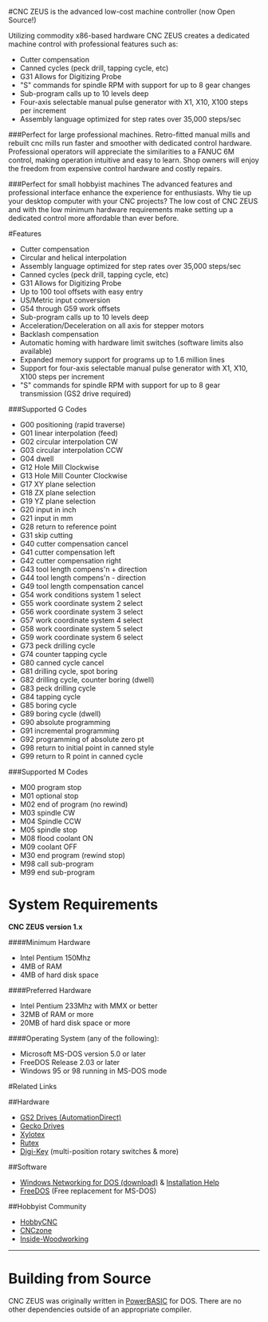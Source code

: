 #CNC ZEUS is the advanced low-cost machine controller (now Open Source!)

Utilizing commodity x86-based hardware CNC ZEUS creates a dedicated machine control with professional features such as:

- Cutter compensation
- Canned cycles (peck drill, tapping cycle, etc)
- G31 Allows for Digitizing Probe
- "S" commands for spindle RPM with support for up to 8 gear changes
- Sub-program calls up to 10 levels deep
- Four-axis selectable manual pulse generator with X1, X10, X100 steps per increment
- Assembly language optimized for step rates over 35,000 steps/sec

###Perfect for large professional machines.
Retro-fitted manual mills and rebuilt cnc mills run faster and smoother with dedicated control hardware. Professional operators will appreciate the similarities to a FANUC 6M control, making operation intuitive and easy to learn. Shop owners will enjoy the freedom from expensive control hardware and costly repairs.

###Perfect for small hobbyist machines
The advanced features and professional interface enhance the experience for enthusiasts. Why tie up your desktop computer with your CNC projects? The low cost of CNC ZEUS and with the low minimum hardware requirements make setting up a dedicated control more affordable than ever before.
 
#Features
- Cutter compensation
- Circular and helical interpolation
- Assembly language optimized for step rates over 35,000 steps/sec
- Canned cycles (peck drill, tapping cycle, etc)
- G31 Allows for Digitizing Probe
- Up to 100 tool offsets with easy entry
- US/Metric input conversion
- G54 through G59 work offsets
- Sub-program calls up to 10 levels deep
- Acceleration/Deceleration on all axis for stepper motors
- Backlash compensation
- Automatic homing with hardware limit switches (software limits also available)
- Expanded memory support for programs up to 1.6 million lines
- Support for four-axis selectable manual pulse generator with X1, X10, X100 steps per increment
- "S" commands for spindle RPM with support for up to 8 gear transmission (GS2 drive required)

###Supported G Codes
- G00 positioning (rapid traverse)
- G01 linear interpolation (feed)
- G02 circular interpolation CW
- G03 circular interpolation CCW
- G04 dwell
- G12 Hole Mill Clockwise
- G13 Hole Mill Counter Clockwise
- G17 XY plane selection
- G18 ZX plane selection
- G19 YZ plane selection
- G20 input in inch
- G21 input in mm
- G28 return to reference point
- G31 skip cutting
- G40 cutter compensation cancel
- G41 cutter compensation left
- G42 cutter compensation right
- G43 tool length compens'n + direction
- G44 tool length compens'n - direction
- G49 tool length compensation cancel
- G54 work conditions system 1 select
- G55 work coordinate system 2 select
- G56 work coordinate system 3 select
- G57 work coordinate system 4 select
- G58 work coordinate system 5 select
- G59 work coordinate system 6 select
- G73 peck drilling cycle
- G74 counter tapping cycle
- G80 canned cycle cancel
- G81 drilling cycle, spot boring
- G82 drilling cycle, counter boring (dwell)
- G83 peck drilling cycle
- G84 tapping cycle
- G85 boring cycle
- G89 boring cycle (dwell)
- G90 absolute programming
- G91 incremental programming
- G92 programming of absolute zero pt
- G98 return to initial point in canned style
- G99 return to R point in canned cycle


###Supported M Codes
- M00 program stop
- M01 optional stop
- M02 end of program (no rewind)
- M03 spindle CW
- M04 Spindle CCW
- M05 spindle stop
- M08 flood coolant ON
- M09 coolant OFF
- M30 end program (rewind stop)
- M98 call sub-program
- M99 end sub-program

# System Requirements

**CNC ZEUS version 1.x**

####Minimum Hardware
- Intel Pentium 150Mhz
- 4MB of RAM
- 4MB of hard disk space

####Preferred Hardware
- Intel Pentium 233Mhz with MMX or better
- 32MB of RAM or more
- 20MB of hard disk space or more

####Operating System (any of the following):
- Microsoft MS-DOS version 5.0 or later
- FreeDOS Release 2.03 or later
- Windows 95 or 98 running in MS-DOS mode

#Related Links

##Hardware
- [GS2 Drives (AutomationDirect)](http://www.automationdirect.com/)
- [Gecko Drives](http://www.geckodrive.com/)
- [Xylotex](http://www.xylotex.com/) 
- [Rutex](http://www.rutex.com/)
- [Digi-Key](http://www.digikey.com/) (multi-position rotary switches & more)

##Software
- [Windows Networking for DOS (download)](ftp://ftp.microsoft.com/bussys/clients/MSCLIENT/dsk3-1.exe) & [Installation Help](http://www.wown.com/j_helmig/Dosclnt3.htm)
- [FreeDOS](http://www.freedos.org/) (Free replacement for MS-DOS)

##Hobbyist Community
- [HobbyCNC](http://www.hobbycnc.com/)
- [CNCzone](http://www.cnczone.com/)
- [Inside-Woodworking](http://www.inside-woodworking.com/cnc/)

----

# Building from Source
CNC ZEUS was originally written in [PowerBASIC](http://www.powerbasic.com/) for DOS. There are no other dependencies outside of an appropriate compiler.





